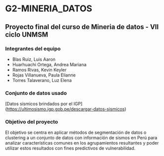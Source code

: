 # G2-MINERIA_DATOS
## Proyecto final del curso de Mineria de datos - VII ciclo UNMSM

### Integrantes del equipo
* Blas Ruiz, Luis Aaron
* Huarhuachi Ortega, Andrea Mariana
* Ramos Rivas, Kevin Keyler
* Rojas Villanueva, Paula Elianne
* Torres Talaverano, Luz Elena

### Conjunto de datos usado

[Datos sísmicos brindados por el IGP] (https://ultimosismo.igp.gob.pe/descargar-datos-sismicos)

### Objetivo del proyecto

 El objetivo se centra en aplicar métodos de segmentación de datos o clustering a un conjunto de datos con información de sismos en Perú para analizar características comunes en los agrupamientos resultantes y poder utilizar estos resultados con fines predictivos de vulnerabilidad.

